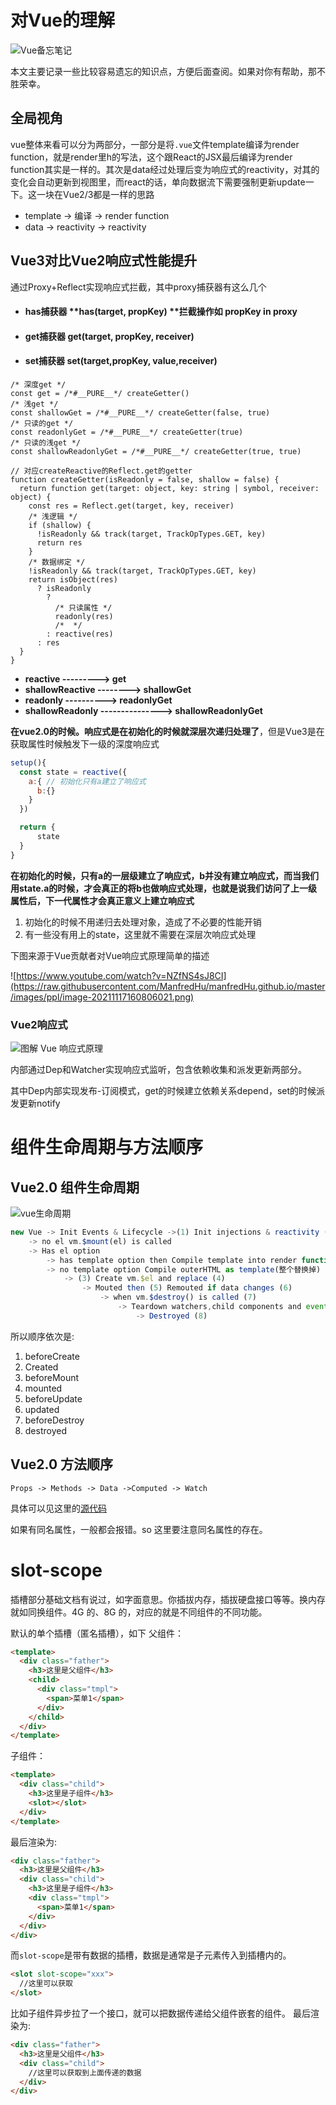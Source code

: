 # 对Vue的理解

![Vue备忘笔记](https://raw.githubusercontent.com/ManfredHu/manfredHu.github.io/master/images/vue.jpeg)

本文主要记录一些比较容易遗忘的知识点，方便后面查阅。如果对你有帮助，那不胜荣幸。

## 全局视角
vue整体来看可以分为两部分，一部分是将`.vue`文件template编译为render function，就是render里h的写法，这个跟React的JSX最后编译为render function其实是一样的。其次是data经过处理后变为响应式的reactivity，对其的变化会自动更新到视图里，而react的话，单向数据流下需要强制更新update一下。这一块在Vue2/3都是一样的思路

- template -> 编译 -> render function
- data -> reactivity -> reactivity

## Vue3对比Vue2响应式性能提升
通过Proxy+Reflect实现响应式拦截，其中proxy捕获器有这么几个


- #### has捕获器 **has(target, propKey) **拦截操作如  **propKey in proxy**
- #### get捕获器 **get(target, propKey, receiver)**
- #### set捕获器 **set(target,propKey, value,receiver)**

```
/* 深度get */
const get = /*#__PURE__*/ createGetter()
/* 浅get */
const shallowGet = /*#__PURE__*/ createGetter(false, true)
/* 只读的get */
const readonlyGet = /*#__PURE__*/ createGetter(true)
/* 只读的浅get */
const shallowReadonlyGet = /*#__PURE__*/ createGetter(true, true)

// 对应createReactive的Reflect.get的getter
function createGetter(isReadonly = false, shallow = false) {
  return function get(target: object, key: string | symbol, receiver: object) {
    const res = Reflect.get(target, key, receiver)
    /* 浅逻辑 */
    if (shallow) {
      !isReadonly && track(target, TrackOpTypes.GET, key)
      return res
    }
    /* 数据绑定 */
    !isReadonly && track(target, TrackOpTypes.GET, key)
    return isObject(res)
      ? isReadonly
        ?
          /* 只读属性 */
          readonly(res)
          /*  */
        : reactive(res)
      : res
  }
}
```

- **reactive ---------> get**
- **shallowReactive --------> shallowGet**
- **readonly ----------> readonlyGet**
- **shallowReadonly --------------->   shallowReadonlyGet**

**在vue2.0的时候。响应式是在初始化的时候就深层次递归处理了**，但是Vue3是在获取属性时候触发下一级的深度响应式

```js
setup(){
  const state = reactive({ 
    a:{ // 初始化只有a建立了响应式
      b:{} 
    } 
  })

  return {
	  state
  }
}
```
**在初始化的时候，只有a的一层级建立了响应式，b并没有建立响应式，而当我们用state.a的时候，才会真正的将b也做响应式处理，也就是说我们访问了上一级属性后，下一代属性才会真正意义上建立响应式**

1. 初始化的时候不用递归去处理对象，造成了不必要的性能开销
2. 有一些没有用上的state，这里就不需要在深层次响应式处理

下图来源于Vue贡献者对Vue响应式原理简单的描述

![https://www.youtube.com/watch?v=NZfNS4sJ8CI](https://raw.githubusercontent.com/ManfredHu/manfredHu.github.io/master/images/ppl/image-20211117160806021.png)

### Vue2响应式

![图解 Vue 响应式原理](https://raw.githubusercontent.com/ManfredHu/manfredHu.github.io/master/images/ppl/1c23f770a47243d7a1d25e9e8a5a6482~tplv-k3u1fbpfcp-zoom-crop-mark:1304:1304:1304:734.awebp)

内部通过Dep和Watcher实现响应式监听，包含依赖收集和派发更新两部分。

其中Dep内部实现发布-订阅模式，get的时候建立依赖关系depend，set的时候派发更新notify

# 组件生命周期与方法顺序

## Vue2.0 组件生命周期

![vue生命周期](https://cn.vuejs.org../images/lifecycle.png)

```js
new Vue -> Init Events & Lifecycle ->(1) Init injections & reactivity (2)
    -> no el vm.$mount(el) is called
    -> Has el option
        -> has template option then Compile template into render function
        -> no template option Compile outerHTML as template(整个替换掉)
            -> (3) Create vm.$el and replace (4)
                -> Mouted then (5) Remouted if data changes (6)
                    -> when vm.$destroy() is called (7)
                        -> Teardown watchers,child components and event listeners
                            -> Destroyed (8)

```

所以顺序依次是:

1. beforeCreate
2. Created
3. beforeMount
4. mounted
5. beforeUpdate
6. updated
7. beforeDestroy
8. destroyed

## Vue2.0 方法顺序

`Props -> Methods -> Data ->Computed -> Watch`

具体可以见这里的[源代码](https://github.com/vuejs/vue/blob/dev/src/core/instance/state.js#L45-L53)

如果有同名属性，一般都会报错。so 这里要注意同名属性的存在。

# slot-scope

插槽部分基础文档有说过，如字面意思。你插拔内存，插拔硬盘接口等等。换内存就如同换组件。4G 的、8G 的，对应的就是不同组件的不同功能。

默认的单个插槽（匿名插槽），如下
父组件：

```html
<template>
  <div class="father">
    <h3>这里是父组件</h3>
    <child>
      <div class="tmpl">
        <span>菜单1</span>
      </div>
    </child>
  </div>
</template>
```

子组件：

```html
<template>
  <div class="child">
    <h3>这里是子组件</h3>
    <slot></slot>
  </div>
</template>
```

最后渲染为:

```html
<div class="father">
  <h3>这里是父组件</h3>
  <div class="child">
    <h3>这里是子组件</h3>
    <div class="tmpl">
      <span>菜单1</span>
    </div>
  </div>
</div>
```

而`slot-scope`是带有数据的插槽，数据是通常是子元素传入到插槽内的。

```html
<slot slot-scope="xxx">
  //这里可以获取
</slot>
```

比如子组件异步拉了一个接口，就可以把数据传递给父组件嵌套的组件。
最后渲染为:

```html
<div class="father">
  <h3>这里是父组件</h3>
  <div class="child">
    //这里可以获取到上面传递的数据
  </div>
</div>
```

